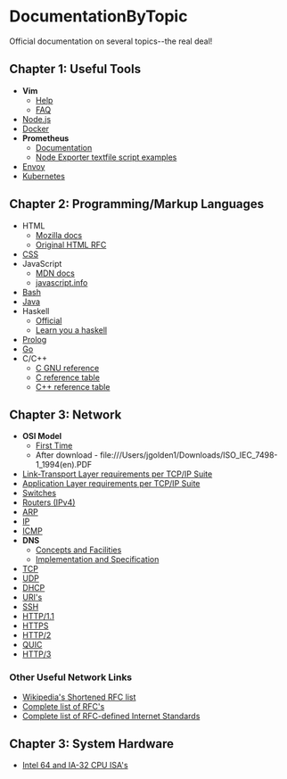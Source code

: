 # DocumentationByTopic
Official documentation on several topics--the real deal!

## Chapter 1: Useful Tools
* **Vim**
  * [Help](https://vimhelp.org/)
  * [FAQ](https://vimhelp.org/vim_faq.txt.html)
* [Node.js](https://nodejs.org/docs/latest/api/)
* [Docker](https://docs.docker.com/manuals/)
* **Prometheus**
  * [Documentation](https://prometheus.io/docs/introduction/overview/)
  * [Node Exporter textfile script examples](https://github.com/prometheus-community/node-exporter-textfile-collector-scripts)
* [Envoy](https://www.envoyproxy.io/docs)
* [Kubernetes](https://kubernetes.io/docs/home/)

## Chapter 2: Programming/Markup Languages
* HTML
  * [Mozilla docs](https://developer.mozilla.org/en-US/docs/Web/HTML)
  * [Original HTML RFC](https://datatracker.ietf.org/doc/html/rfc1866)
* [CSS](https://developer.mozilla.org/en-US/docs/Web/CSS)
* JavaScript
  * [MDN docs](https://developer.mozilla.org/en-US/docs/Web/JavaScript)
  * [javascript.info](https://javascript.info/)
* [Bash](https://www.gnu.org/software/bash/manual/bash.html)
* [Java](https://docs.oracle.com/en/java/javase/)
* Haskell
  * [Official](https://www.haskell.org/)
  * [Learn you a haskell](https://learnyouahaskell.com/chapters)
* [Prolog](https://www.swi-prolog.org/pldoc/doc_for?object=root)
* [Go](https://go.dev/doc/)
* C/C++
  * [C GNU reference](https://www.gnu.org/software/libc/manual/html_mono/libc.html)
  * [C reference table](https://en.cppreference.com/w/c/language)
  * [C++ reference table](https://en.cppreference.com/w/cpp/language)

## Chapter 3: Network
* **OSI Model**
  * [First Time](https://www.iso.org/obp/ui#account/products)
  * After download - file:///Users/jgolden1/Downloads/ISO_IEC_7498-1_1994(en).PDF
* [Link-Transport Layer requirements per TCP/IP Suite](https://datatracker.ietf.org/doc/html/rfc1122)
* [Application Layer requirements per TCP/IP Suite](https://datatracker.ietf.org/doc/html/rfc1123)
* [Switches](https://datatracker.ietf.org/doc/html/rfc2889)
* [Routers (IPv4)](https://datatracker.ietf.org/doc/html/rfc1812)
* [ARP](https://datatracker.ietf.org/doc/html/rfc6747)
* [IP](https://datatracker.ietf.org/doc/html/rfc791)
* [ICMP](https://www.rfc-editor.org/rfc/rfc792.html)
* **DNS**
  * [Concepts and Facilities](https://www.rfc-editor.org/rfc/rfc1034.html)
  * [Implementation and Specification](https://www.rfc-editor.org/rfc/rfc1035.html)
* [TCP](https://datatracker.ietf.org/doc/html/rfc9293)
* [UDP](https://www.ietf.org/rfc/rfc768.html)
* [DHCP](https://www.ietf.org/rfc/rfc2131.html)
* [URI's](https://datatracker.ietf.org/doc/html/rfc3986)
* [SSH](https://www.rfc-editor.org/rfc/rfc4251.html)
* [HTTP/1.1](https://www.rfc-editor.org/rfc/rfc9112.html)
* [HTTPS](https://datatracker.ietf.org/doc/html/rfc2818)
* [HTTP/2](https://www.rfc-editor.org/rfc/rfc9113.html)
* [QUIC](https://www.rfc-editor.org/rfc/rfc9000.html)
* [HTTP/3](https://www.rfc-editor.org/rfc/rfc9114.html)

### Other Useful Network Links
* [Wikipedia's Shortened RFC list](https://en.wikipedia.org/wiki/List_of_RFCs)
* [Complete list of RFC's](https://www.ietf.org/download/rfc-index.txt)
* [Complete list of RFC-defined Internet Standards](https://www.rfc-editor.org/standards)

## Chapter 3: System Hardware
* [Intel 64 and IA-32 CPU ISA's](https://www.intel.com/content/www/us/en/content-details/851056/intel-64-and-ia-32-architectures-software-developer-s-manual-volume-1-basic-architecture.html)

